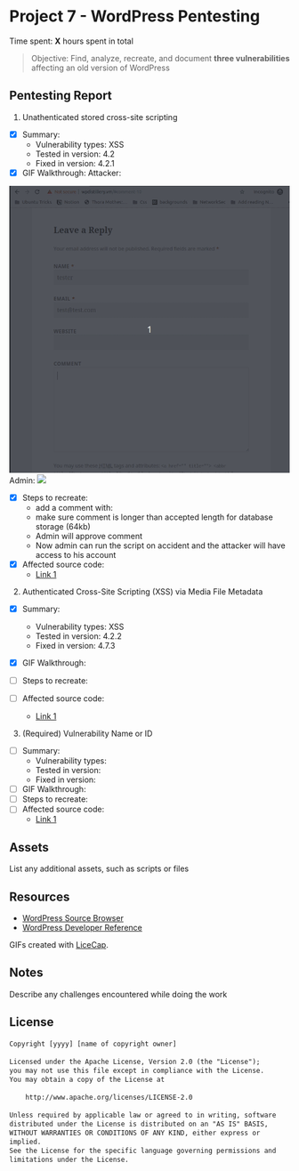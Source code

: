 # Project 7 - WordPress Pentesting

Time spent: **X** hours spent in total

> Objective: Find, analyze, recreate, and document **three vulnerabilities** affecting an old version of WordPress

## Pentesting Report

1. Unathenticated stored cross-site scripting
  - [x] Summary: 
    - Vulnerability types: XSS
    - Tested in version: 4.2
    - Fixed in version: 4.2.1
  - [x] GIF Walkthrough: 
      Attacker:
  <img src="https://github.com/ThoMot/CodePathLab7-8/blob/master/gifs/attacker1.gif">
      Admin:
  <img src ="https://github.com/ThoMot/CodePathLab7-8/blob/master/gifs/admin1.gif">
  
  - [x] Steps to recreate: 
      - add a comment with: <a title='x onmouseover=alert(unescape(/hello%20world/.source)) style=position:absolute;left:0;top:0;width:5000px;height:5000px  AAAAAAAAAAAA...[64 kb]..AAA'></a>
      - make sure comment is longer than accepted length for database storage (64kb)
      - Admin will approve comment
      - Now admin can run the script on accident and the attacker will have access to his account
  - [x] Affected source code:
    - [Link 1](https://wpvulndb.com/vulnerabilities/7945)
2. Authenticated Cross-Site Scripting (XSS) via Media File Metadata
  - [x] Summary: 
    - Vulnerability types: XSS
    - Tested in version: 4.2.2
    - Fixed in version: 4.7.3
  - [x] GIF Walkthrough: 
  
  - [ ] Steps to recreate: 
  - [ ] Affected source code:
    - [Link 1](https://core.trac.wordpress.org/browser/tags/version/src/source_file.php)
3. (Required) Vulnerability Name or ID
  - [ ] Summary: 
    - Vulnerability types:
    - Tested in version:
    - Fixed in version: 
  - [ ] GIF Walkthrough: 
  - [ ] Steps to recreate: 
  - [ ] Affected source code:
    - [Link 1](https://core.trac.wordpress.org/browser/tags/version/src/source_file.php)

## Assets

List any additional assets, such as scripts or files

## Resources

- [WordPress Source Browser](https://core.trac.wordpress.org/browser/)
- [WordPress Developer Reference](https://developer.wordpress.org/reference/)

GIFs created with [LiceCap](http://www.cockos.com/licecap/).

## Notes

Describe any challenges encountered while doing the work

## License

    Copyright [yyyy] [name of copyright owner]

    Licensed under the Apache License, Version 2.0 (the "License");
    you may not use this file except in compliance with the License.
    You may obtain a copy of the License at

        http://www.apache.org/licenses/LICENSE-2.0

    Unless required by applicable law or agreed to in writing, software
    distributed under the License is distributed on an "AS IS" BASIS,
    WITHOUT WARRANTIES OR CONDITIONS OF ANY KIND, either express or implied.
    See the License for the specific language governing permissions and
    limitations under the License.
